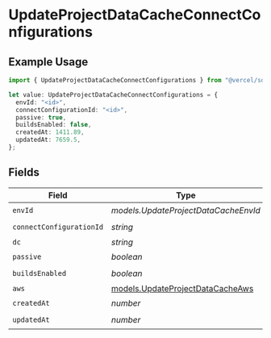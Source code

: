 # UpdateProjectDataCacheConnectConfigurations

## Example Usage

```typescript
import { UpdateProjectDataCacheConnectConfigurations } from "@vercel/sdk/models/updateprojectdatacacheop.js";

let value: UpdateProjectDataCacheConnectConfigurations = {
  envId: "<id>",
  connectConfigurationId: "<id>",
  passive: true,
  buildsEnabled: false,
  createdAt: 1411.89,
  updatedAt: 7659.5,
};
```

## Fields

| Field                                                                      | Type                                                                       | Required                                                                   | Description                                                                |
| -------------------------------------------------------------------------- | -------------------------------------------------------------------------- | -------------------------------------------------------------------------- | -------------------------------------------------------------------------- |
| `envId`                                                                    | *models.UpdateProjectDataCacheEnvId*                                       | :heavy_check_mark:                                                         | N/A                                                                        |
| `connectConfigurationId`                                                   | *string*                                                                   | :heavy_check_mark:                                                         | N/A                                                                        |
| `dc`                                                                       | *string*                                                                   | :heavy_minus_sign:                                                         | N/A                                                                        |
| `passive`                                                                  | *boolean*                                                                  | :heavy_check_mark:                                                         | N/A                                                                        |
| `buildsEnabled`                                                            | *boolean*                                                                  | :heavy_check_mark:                                                         | N/A                                                                        |
| `aws`                                                                      | [models.UpdateProjectDataCacheAws](../models/updateprojectdatacacheaws.md) | :heavy_minus_sign:                                                         | N/A                                                                        |
| `createdAt`                                                                | *number*                                                                   | :heavy_check_mark:                                                         | N/A                                                                        |
| `updatedAt`                                                                | *number*                                                                   | :heavy_check_mark:                                                         | N/A                                                                        |